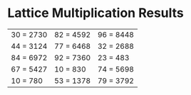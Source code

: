 # Lattice Multiplication Results

|   |   |   |
|---|---|---|
| 30 = 2730 | 82 = 4592 | 96 = 8448 |
| 44 = 3124 | 77 = 6468 | 32 = 2688 |
| 84 = 6972 | 92 = 7360 | 23 = 483 |
| 67 = 5427 | 10 = 830 | 74 = 5698 |
| 10 = 780 | 53 = 1378 | 79 = 3792 |
